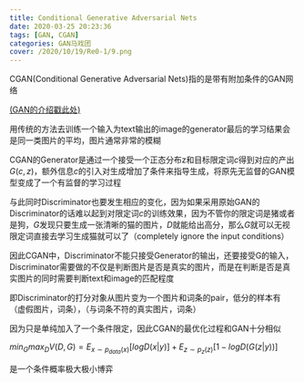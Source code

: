 ```yaml
---
title: Conditional Generative Adversarial Nets
date: 2020-03-25 20:23:36
tags: [GAN, CGAN]
categories: GAN马戏团
cover: /2020/10/19/Re0-1/9.png
---
```

CGAN(Conditional Generative Adversarial Nets)指的是带有附加条件的GAN网络

[(GAN的介绍戳此处)](/2020/03/13/GAN/)

用传统的方法去训练一个输入为text输出的image的generator最后的学习结果会是同一类图片的平均，图片通常非常的模糊

CGAN的Generator是通过一个接受一个正态分布z和目标限定词$c$得到对应的产出$G(c,z)$，额外信息$c$的引入对生成增加了条件来指导生成，将原先无监督的GAN模型变成了一个有监督的学习过程

与此同时Discriminator也要发生相应的变化，因为如果采用原始GAN的Discriminator的话难以起到对限定词$c$的训练效果，因为不管你的限定词是猪或者是狗，$G$发现只要生成一张清晰的猫的图片，$D$就能给出高分，那么$G$就可以无视限定词直接去学习生成猫就可以了（completely ignore the input conditions）

因此CGAN中，Discriminator不能只接受Generator的输出，还要接受G的输入，Discriminator需要做的不仅是判断图片是否是真实的图片，而是在判断是否是真实图片的同时需要判断text和image的匹配程度

即Discriminator的打分对象从图片变为一个图片和词条的pair，低分的样本有（虚假图片，词条），（与词条不符的真实图片，词条）

因为只是单纯加入了一个条件限定，因此CGAN的最优化过程和GAN十分相似

$min_Gmax_DV(D,G)=E_{x\sim p_{data}(x)}[logD(x|y)]+E_{z\sim p_{z}(z)}[1-logD(G(z|y))]$

是一个条件概率极大极小博弈





